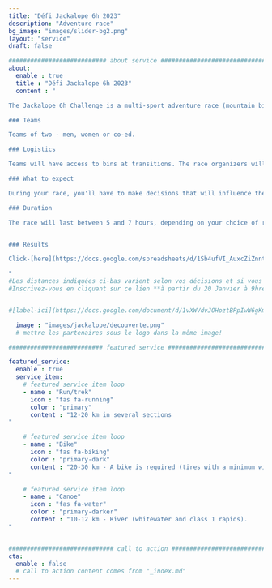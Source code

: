 ```yaml
---
title: "Défi Jackalope 6h 2023"
description: "Adventure race"
bg_image: "images/slider-bg2.png"
layout: "service"
draft: false

########################### about service #############################
about:
  enable : true
  title : "Défi Jackalope 6h 2023"
  content : "

The Jackalope 6h Challenge is a multi-sport adventure race (mountain bike, trail running and canoe) to be held on May 28, 2023. This race is designed for people wishing to discover the sport, or for athletes looking for a shorter challenge. Teams will cover ~40 km in the Rimouski region, alternating between the 3 sporting disciplines.

### Teams

Teams of two - men, women or co-ed.

### Logistics

Teams will have access to bins at transitions. The race organizers will take care of transporting bikes and canoes if required.

### What to expect

During your race, you'll have to make decisions that will influence the length of your race (e.g. whether or not to go for certain checkpoints). To a certain extent, you'll be able to modulate your route according to your level of energy and motivation. The distances indicated below will vary according to your decisions and choice of checkpoints. Please note that there will be time barriers at certain stages of the race. Advanced orienteering skills will be required for some optional checkpoints. We recommend that you have experience in all the disciplines covered by the race.

### Duration

The race will last between 5 and 7 hours, depending on your choice of routes and speed.


### Results

Click-[here](https://docs.google.com/spreadsheets/d/1Sb4ufVI_AuxcZiZnntBawxmsl67x-fVn/edit?usp=sharing&ouid=101057629570461989254&rtpof=true&sd=true) to see the results of the 2023 edition.

"
#Les distances indiquées ci-bas varient selon vos décisions et si vous allez chercher les points de contrôles avancés.
#Inscrivez-vous en cliquant sur ce lien **à partir du 20 Janvier à 9hre**:


#[label-ici](https://docs.google.com/document/d/1vXWVdvJOHoztBPpIwW6gKmgLnIvYCMgz/edit?usp=sharing&ouid=101057629570461989254&rtpof=true&sd=true)

  image : "images/jackalope/decouverte.png"
  # mettre les partenaires sous le logo dans la même image!

########################## featured service ############################

featured_service:
  enable : true
  service_item:
    # featured service item loop
    - name : "Run/trek"
      icon : "fas fa-running"
      color : "primary"
      content : "12-20 km in several sections
"

    # featured service item loop
    - name : "Bike"
      icon : "fas fa-biking"
      color : "primary-dark"
      content : "20-30 km - A bike is required (tires with a minimum width of 45mm). Dirt roads - Forest tracks - Mountain bike trails.
"

    # featured service item loop
    - name : "Canoe"
      icon : "fas fa-water"
      color : "primary-darker"
      content : "10-12 km - River (whitewater and class 1 rapids).
"


############################# call to action #################################
cta:
  enable : false
  # call to action content comes from "_index.md"
---
```

